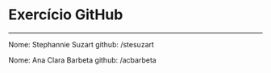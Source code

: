 # Exercício GitHub
-----
Nome: Stephannie Suzart
github: /stesuzart

Nome: Ana Clara Barbeta
github: /acbarbeta
